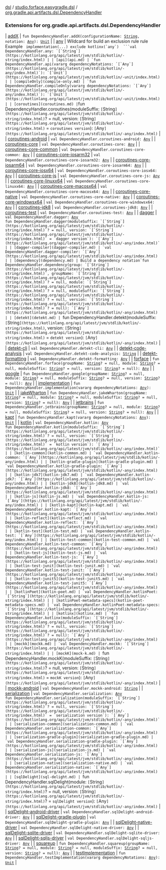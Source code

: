 [dsl](../../index.md) / [studio.forface.easygradle.dsl](../index.md) / [org.gradle.api.artifacts.dsl.DependencyHandler](./index.md)

### Extensions for org.gradle.api.artifacts.dsl.DependencyHandler

| [addX](add-x.md) | `fun DependencyHandler.addX(configurationName: `[`String`](https://kotlinlang.org/api/latest/jvm/stdlib/kotlin/-string/index.html)`, notation: `[`Any`](https://kotlinlang.org/api/latest/jvm/stdlib/kotlin/-any/index.html)`): `[`Unit`](https://kotlinlang.org/api/latest/jvm/stdlib/kotlin/-unit/index.html) |
| [any](any.md) | Wildcard for build an exclusion rule rule Example ``  implementation(...) exclude kotlinx(`any`)  ```val DependencyHandler.any: `[`String`](https://kotlinlang.org/api/latest/jvm/stdlib/kotlin/-string/index.html) |
| [api](api.md) | `fun DependencyHandler.api(vararg dependencyNotations: `[`Any`](https://kotlinlang.org/api/latest/jvm/stdlib/kotlin/-any/index.html)`): `[`Unit`](https://kotlinlang.org/api/latest/jvm/stdlib/kotlin/-unit/index.html) |
| [compileOnly](compile-only.md) | `fun DependencyHandler.compileOnly(vararg dependencyNotations: `[`Any`](https://kotlinlang.org/api/latest/jvm/stdlib/kotlin/-any/index.html)`): `[`Unit`](https://kotlinlang.org/api/latest/jvm/stdlib/kotlin/-unit/index.html) |
| [coroutines](coroutines.md) | ``fun DependencyHandler.coroutines(moduleSuffix: `[`String`](https://kotlinlang.org/api/latest/jvm/stdlib/kotlin/-string/index.html)`? = null, version: `[`String`](https://kotlinlang.org/api/latest/jvm/stdlib/kotlin/-string/index.html)` = `coroutines version`): `[`Any`](https://kotlinlang.org/api/latest/jvm/stdlib/kotlin/-any/index.html)` |
| [coroutines-android](coroutines-android.md) | `val DependencyHandler.coroutines-android: `[`Any`](https://kotlinlang.org/api/latest/jvm/stdlib/kotlin/-any/index.html) |
| [coroutines-core](coroutines-core.md) | `val DependencyHandler.coroutines-core: `[`Any`](https://kotlinlang.org/api/latest/jvm/stdlib/kotlin/-any/index.html) |
| [coroutines-core-common](coroutines-core-common.md) | `val DependencyHandler.coroutines-core-common: `[`Any`](https://kotlinlang.org/api/latest/jvm/stdlib/kotlin/-any/index.html) |
| [coroutines-core-iosarm32](coroutines-core-iosarm32.md) | `val DependencyHandler.coroutines-core-iosarm32: `[`Any`](https://kotlinlang.org/api/latest/jvm/stdlib/kotlin/-any/index.html) |
| [coroutines-core-iosarm64](coroutines-core-iosarm64.md) | `val DependencyHandler.coroutines-core-iosarm64: `[`Any`](https://kotlinlang.org/api/latest/jvm/stdlib/kotlin/-any/index.html) |
| [coroutines-core-iosx64](coroutines-core-iosx64.md) | `val DependencyHandler.coroutines-core-iosx64: `[`Any`](https://kotlinlang.org/api/latest/jvm/stdlib/kotlin/-any/index.html) |
| [coroutines-core-js](coroutines-core-js.md) | `val DependencyHandler.coroutines-core-js: `[`Any`](https://kotlinlang.org/api/latest/jvm/stdlib/kotlin/-any/index.html) |
| [coroutines-core-linuxx64](coroutines-core-linuxx64.md) | `val DependencyHandler.coroutines-core-linuxx64: `[`Any`](https://kotlinlang.org/api/latest/jvm/stdlib/kotlin/-any/index.html) |
| [coroutines-core-macosx64](coroutines-core-macosx64.md) | `val DependencyHandler.coroutines-core-macosx64: `[`Any`](https://kotlinlang.org/api/latest/jvm/stdlib/kotlin/-any/index.html) |
| [coroutines-core-native](coroutines-core-native.md) | `val DependencyHandler.coroutines-core-native: `[`Any`](https://kotlinlang.org/api/latest/jvm/stdlib/kotlin/-any/index.html) |
| [coroutines-core-windowsx64](coroutines-core-windowsx64.md) | `val DependencyHandler.coroutines-core-windowsx64: `[`Any`](https://kotlinlang.org/api/latest/jvm/stdlib/kotlin/-any/index.html) |
| [coroutines-jdk8](coroutines-jdk8.md) | `val DependencyHandler.coroutines-jdk8: `[`Any`](https://kotlinlang.org/api/latest/jvm/stdlib/kotlin/-any/index.html) |
| [coroutines-test](coroutines-test.md) | `val DependencyHandler.coroutines-test: `[`Any`](https://kotlinlang.org/api/latest/jvm/stdlib/kotlin/-any/index.html) |
| [dagger](dagger.md) | `val DependencyHandler.dagger: `[`Any`](https://kotlinlang.org/api/latest/jvm/stdlib/kotlin/-any/index.html)<br>``fun DependencyHandler.dagger(moduleSuffix: `[`String`](https://kotlinlang.org/api/latest/jvm/stdlib/kotlin/-string/index.html)`? = null, version: `[`String`](https://kotlinlang.org/api/latest/jvm/stdlib/kotlin/-string/index.html)` = `dagger version`): `[`Any`](https://kotlinlang.org/api/latest/jvm/stdlib/kotlin/-any/index.html)` |
| [dagger-compiler](dagger-compiler.md) | `val DependencyHandler.dagger-compiler: `[`Any`](https://kotlinlang.org/api/latest/jvm/stdlib/kotlin/-any/index.html) |
| [dependency](dependency.md) | Build a dependency notation`fun DependencyHandler.dependency(group: `[`String`](https://kotlinlang.org/api/latest/jvm/stdlib/kotlin/-string/index.html)`, groupName: `[`String`](https://kotlinlang.org/api/latest/jvm/stdlib/kotlin/-string/index.html)`? = null, module: `[`String`](https://kotlinlang.org/api/latest/jvm/stdlib/kotlin/-string/index.html)`? = null, moduleSuffix: `[`String`](https://kotlinlang.org/api/latest/jvm/stdlib/kotlin/-string/index.html)`? = null, version: `[`String`](https://kotlinlang.org/api/latest/jvm/stdlib/kotlin/-string/index.html)`? = null): `[`Any`](https://kotlinlang.org/api/latest/jvm/stdlib/kotlin/-any/index.html) |
| [detekt](detekt.md) | ``fun DependencyHandler.detekt(moduleSuffix: `[`String`](https://kotlinlang.org/api/latest/jvm/stdlib/kotlin/-string/index.html)`, version: `[`String`](https://kotlinlang.org/api/latest/jvm/stdlib/kotlin/-string/index.html)` = `detekt version`): `[`Any`](https://kotlinlang.org/api/latest/jvm/stdlib/kotlin/-any/index.html)` |
| [detekt-cli](detekt-cli.md) | `val DependencyHandler.detekt-cli: `[`Any`](https://kotlinlang.org/api/latest/jvm/stdlib/kotlin/-any/index.html) |
| [detekt-code-analysis](detekt-code-analysis.md) | `val DependencyHandler.detekt-code-analysis: `[`String`](https://kotlinlang.org/api/latest/jvm/stdlib/kotlin/-string/index.html) |
| [detekt-formatting](detekt-formatting.md) | `val DependencyHandler.detekt-formatting: `[`Any`](https://kotlinlang.org/api/latest/jvm/stdlib/kotlin/-any/index.html) |
| [forface](forface.md) | `fun DependencyHandler.forface(groupName: `[`String`](https://kotlinlang.org/api/latest/jvm/stdlib/kotlin/-string/index.html)`? = null, module: `[`String`](https://kotlinlang.org/api/latest/jvm/stdlib/kotlin/-string/index.html)`? = null, moduleSuffix: `[`String`](https://kotlinlang.org/api/latest/jvm/stdlib/kotlin/-string/index.html)`? = null, version: `[`String`](https://kotlinlang.org/api/latest/jvm/stdlib/kotlin/-string/index.html)`? = null): `[`Any`](https://kotlinlang.org/api/latest/jvm/stdlib/kotlin/-any/index.html) |
| [google](google.md) | `fun DependencyHandler.google(groupName: `[`String`](https://kotlinlang.org/api/latest/jvm/stdlib/kotlin/-string/index.html)`? = null, module: `[`String`](https://kotlinlang.org/api/latest/jvm/stdlib/kotlin/-string/index.html)`? = null, moduleSuffix: `[`String`](https://kotlinlang.org/api/latest/jvm/stdlib/kotlin/-string/index.html)`? = null, version: `[`String`](https://kotlinlang.org/api/latest/jvm/stdlib/kotlin/-string/index.html)`? = null): `[`Any`](https://kotlinlang.org/api/latest/jvm/stdlib/kotlin/-any/index.html) |
| [implementation](implementation.md) | `fun DependencyHandler.implementation(vararg dependencyNotations: `[`Any`](https://kotlinlang.org/api/latest/jvm/stdlib/kotlin/-any/index.html)`): `[`Unit`](https://kotlinlang.org/api/latest/jvm/stdlib/kotlin/-unit/index.html) |
| [jakeWharton](jake-wharton.md) | `fun DependencyHandler.jakeWharton(groupName: `[`String`](https://kotlinlang.org/api/latest/jvm/stdlib/kotlin/-string/index.html)`? = null, module: `[`String`](https://kotlinlang.org/api/latest/jvm/stdlib/kotlin/-string/index.html)`? = null, moduleSuffix: `[`String`](https://kotlinlang.org/api/latest/jvm/stdlib/kotlin/-string/index.html)`? = null, version: `[`String`](https://kotlinlang.org/api/latest/jvm/stdlib/kotlin/-string/index.html)`? = null): `[`Any`](https://kotlinlang.org/api/latest/jvm/stdlib/kotlin/-any/index.html) |
| [jetbrains](jetbrains.md) | `fun DependencyHandler.jetbrains(groupName: `[`String`](https://kotlinlang.org/api/latest/jvm/stdlib/kotlin/-string/index.html)`? = null, module: `[`String`](https://kotlinlang.org/api/latest/jvm/stdlib/kotlin/-string/index.html)`? = null, moduleSuffix: `[`String`](https://kotlinlang.org/api/latest/jvm/stdlib/kotlin/-string/index.html)`? = null, version: `[`String`](https://kotlinlang.org/api/latest/jvm/stdlib/kotlin/-string/index.html)`? = null): `[`Any`](https://kotlinlang.org/api/latest/jvm/stdlib/kotlin/-any/index.html) |
| [kapt](kapt.md) | `fun DependencyHandler.kapt(vararg dependencyNotations: `[`Any`](https://kotlinlang.org/api/latest/jvm/stdlib/kotlin/-any/index.html)`): `[`Unit`](https://kotlinlang.org/api/latest/jvm/stdlib/kotlin/-unit/index.html) |
| [kotlin](kotlin.md) | `val DependencyHandler.kotlin: `[`Any`](https://kotlinlang.org/api/latest/jvm/stdlib/kotlin/-any/index.html)<br>``fun DependencyHandler.kotlin(moduleSuffix: `[`String`](https://kotlinlang.org/api/latest/jvm/stdlib/kotlin/-string/index.html)`? = null, version: `[`String`](https://kotlinlang.org/api/latest/jvm/stdlib/kotlin/-string/index.html)` = `kotlin version`): `[`Any`](https://kotlinlang.org/api/latest/jvm/stdlib/kotlin/-any/index.html)` |
| [kotlin-common](kotlin-common.md) | `val DependencyHandler.kotlin-common: `[`Any`](https://kotlinlang.org/api/latest/jvm/stdlib/kotlin/-any/index.html) |
| [kotlin-gradle-plugin](kotlin-gradle-plugin.md) | `val DependencyHandler.kotlin-gradle-plugin: `[`Any`](https://kotlinlang.org/api/latest/jvm/stdlib/kotlin/-any/index.html) |
| [kotlin-jdk7](kotlin-jdk7.md) | `val DependencyHandler.kotlin-jdk7: `[`Any`](https://kotlinlang.org/api/latest/jvm/stdlib/kotlin/-any/index.html) |
| [kotlin-jdk8](kotlin-jdk8.md) | `val DependencyHandler.kotlin-jdk8: `[`Any`](https://kotlinlang.org/api/latest/jvm/stdlib/kotlin/-any/index.html) |
| [kotlin-js](kotlin-js.md) | `val DependencyHandler.kotlin-js: `[`Any`](https://kotlinlang.org/api/latest/jvm/stdlib/kotlin/-any/index.html) |
| [kotlin-kapt](kotlin-kapt.md) | `val DependencyHandler.kotlin-kapt: `[`Any`](https://kotlinlang.org/api/latest/jvm/stdlib/kotlin/-any/index.html) |
| [kotlin-reflect](kotlin-reflect.md) | `val DependencyHandler.kotlin-reflect: `[`Any`](https://kotlinlang.org/api/latest/jvm/stdlib/kotlin/-any/index.html) |
| [kotlin-test](kotlin-test.md) | `val DependencyHandler.kotlin-test: `[`Any`](https://kotlinlang.org/api/latest/jvm/stdlib/kotlin/-any/index.html) |
| [kotlin-test-common](kotlin-test-common.md) | `val DependencyHandler.kotlin-test-common: `[`Any`](https://kotlinlang.org/api/latest/jvm/stdlib/kotlin/-any/index.html) |
| [kotlin-test-js](kotlin-test-js.md) | `val DependencyHandler.kotlin-test-js: `[`Any`](https://kotlinlang.org/api/latest/jvm/stdlib/kotlin/-any/index.html) |
| [kotlin-test-junit](kotlin-test-junit.md) | `val DependencyHandler.kotlin-test-junit: `[`Any`](https://kotlinlang.org/api/latest/jvm/stdlib/kotlin/-any/index.html) |
| [kotlin-test-junit5](kotlin-test-junit5.md) | `val DependencyHandler.kotlin-test-junit5: `[`Any`](https://kotlinlang.org/api/latest/jvm/stdlib/kotlin/-any/index.html) |
| [kotlinPoet](kotlin-poet.md) | `val DependencyHandler.kotlinPoet: `[`String`](https://kotlinlang.org/api/latest/jvm/stdlib/kotlin/-string/index.html) |
| [kotlinPoet-metadata-specs](kotlin-poet-metadata-specs.md) | `val DependencyHandler.kotlinPoet-metadata-specs: `[`String`](https://kotlinlang.org/api/latest/jvm/stdlib/kotlin/-string/index.html) |
| [kotlinx](kotlinx.md) | `fun DependencyHandler.kotlinx(moduleSuffix: `[`String`](https://kotlinlang.org/api/latest/jvm/stdlib/kotlin/-string/index.html)`? = null, version: `[`String`](https://kotlinlang.org/api/latest/jvm/stdlib/kotlin/-string/index.html)`? = null): `[`Any`](https://kotlinlang.org/api/latest/jvm/stdlib/kotlin/-any/index.html) |
| [mockk](mockk.md) | `val DependencyHandler.mockk: `[`String`](https://kotlinlang.org/api/latest/jvm/stdlib/kotlin/-string/index.html) |
| [mockK](mock-k.md) | ``fun DependencyHandler.mockK(moduleSuffix: `[`String`](https://kotlinlang.org/api/latest/jvm/stdlib/kotlin/-string/index.html)`? = null, version: `[`String`](https://kotlinlang.org/api/latest/jvm/stdlib/kotlin/-string/index.html)` = `mockK version`): `[`Any`](https://kotlinlang.org/api/latest/jvm/stdlib/kotlin/-any/index.html)` |
| [mockk-android](mockk-android.md) | `val DependencyHandler.mockk-android: `[`String`](https://kotlinlang.org/api/latest/jvm/stdlib/kotlin/-string/index.html) |
| [serialization](serialization.md) | `val DependencyHandler.serialization: `[`Any`](https://kotlinlang.org/api/latest/jvm/stdlib/kotlin/-any/index.html)<br>``fun DependencyHandler.serialization(moduleSuffix: `[`String`](https://kotlinlang.org/api/latest/jvm/stdlib/kotlin/-string/index.html)`? = null, version: `[`String`](https://kotlinlang.org/api/latest/jvm/stdlib/kotlin/-string/index.html)` = `serialization version`): `[`Any`](https://kotlinlang.org/api/latest/jvm/stdlib/kotlin/-any/index.html)` |
| [serialization-common](serialization-common.md) | `val DependencyHandler.serialization-common: `[`Any`](https://kotlinlang.org/api/latest/jvm/stdlib/kotlin/-any/index.html) |
| [serialization-gradle-plugin](serialization-gradle-plugin.md) | `val DependencyHandler.serialization-gradle-plugin: `[`Any`](https://kotlinlang.org/api/latest/jvm/stdlib/kotlin/-any/index.html) |
| [serialization-js](serialization-js.md) | `val DependencyHandler.serialization-js: `[`Any`](https://kotlinlang.org/api/latest/jvm/stdlib/kotlin/-any/index.html) |
| [serialization-native](serialization-native.md) | `val DependencyHandler.serialization-native: `[`Any`](https://kotlinlang.org/api/latest/jvm/stdlib/kotlin/-any/index.html) |
| [sqlDelight](sql-delight.md) | ``fun DependencyHandler.sqlDelight(module: `[`String`](https://kotlinlang.org/api/latest/jvm/stdlib/kotlin/-string/index.html)`? = null, version: `[`String`](https://kotlinlang.org/api/latest/jvm/stdlib/kotlin/-string/index.html)`? = `sqlDelight version`): `[`Any`](https://kotlinlang.org/api/latest/jvm/stdlib/kotlin/-any/index.html)` |
| [sqlDelight-android-driver](sql-delight-android-driver.md) | `val DependencyHandler.sqlDelight-android-driver: `[`Any`](https://kotlinlang.org/api/latest/jvm/stdlib/kotlin/-any/index.html) |
| [sqlDelight-gradle-plugin](sql-delight-gradle-plugin.md) | `val DependencyHandler.sqlDelight-gradle-plugin: `[`Any`](https://kotlinlang.org/api/latest/jvm/stdlib/kotlin/-any/index.html) |
| [sqlDelight-native-driver](sql-delight-native-driver.md) | `val DependencyHandler.sqlDelight-native-driver: `[`Any`](https://kotlinlang.org/api/latest/jvm/stdlib/kotlin/-any/index.html) |
| [sqlDelight-sqlite-driver](sql-delight-sqlite-driver.md) | `val DependencyHandler.sqlDelight-sqlite-driver: `[`Any`](https://kotlinlang.org/api/latest/jvm/stdlib/kotlin/-any/index.html) |
| [sqlDelight-sqljs-driver](sql-delight-sqljs-driver.md) | `val DependencyHandler.sqlDelight-sqljs-driver: `[`Any`](https://kotlinlang.org/api/latest/jvm/stdlib/kotlin/-any/index.html) |
| [squareup](squareup.md) | `fun DependencyHandler.squareup(groupName: `[`String`](https://kotlinlang.org/api/latest/jvm/stdlib/kotlin/-string/index.html)`? = null, module: `[`String`](https://kotlinlang.org/api/latest/jvm/stdlib/kotlin/-string/index.html)`? = null, moduleSuffix: `[`String`](https://kotlinlang.org/api/latest/jvm/stdlib/kotlin/-string/index.html)`? = null, version: `[`String`](https://kotlinlang.org/api/latest/jvm/stdlib/kotlin/-string/index.html)`? = null): `[`Any`](https://kotlinlang.org/api/latest/jvm/stdlib/kotlin/-any/index.html) |
| [testImplementation](test-implementation.md) | `fun DependencyHandler.testImplementation(vararg dependencyNotations: `[`Any`](https://kotlinlang.org/api/latest/jvm/stdlib/kotlin/-any/index.html)`): `[`Unit`](https://kotlinlang.org/api/latest/jvm/stdlib/kotlin/-unit/index.html) |

